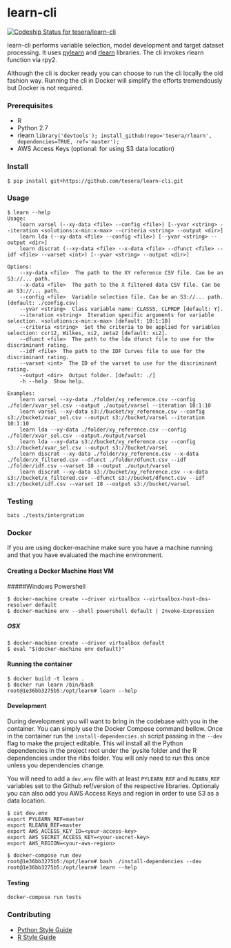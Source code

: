 # learn-cli

[ ![Codeship Status for tesera/learn-cli](https://codeship.com/projects/f2a31230-b7e8-0133-9192-1269d3e58a72/status?branch=master)](https://codeship.com/projects/134949)

learn-cli performs variable selection, model development and target dataset processing. It uses [pylearn](https://github.com/tesera/pylearn) and [rlearn](https://github.com/tesera/rlearn) libraries. The cli invokes rlearn function via rpy2.

Although the cli is docker ready you can choose to run the cli locally the old fashion way. Running the cli in Docker will simplify the efforts tremendously but Docker is not required.

### Prerequisites

* R
* Python 2.7
* rlearn `library('devtools'); install_github(repo='tesera/rlearn', dependencies=TRUE, ref='master');`
* AWS Access Keys (optional: for using S3 data location)

### Install

```console
$ pip install git+https://github.com/tesera/learn-cli.git
```

### Usage
```console
$ learn --help
Usage:
    learn varsel (--xy-data <file> --config <file>) [--yvar <string> --iteration <solutions:x-min:x-max> --criteria <string> --output <dir>]
    learn lda (--xy-data <file> --config <file>) [--yvar <string> --output <dir>]
    learn discrat (--xy-data <file> --x-data <file> --dfunct <file> --idf <file> --varset <int>) [--yvar <string> --output <dir>]

Options:
    --xy-data <file>  The path to the XY reference CSV file. Can be an S3://... path.
    --x-data <file>  The path to the X filtered data CSV file. Can be an S3://... path.
    --config <file>  Variable selection file. Can be an S3://... path. [default: ./config.csv]
    --yvar <string>  Class variable name: CLASS5, CLPRDP [default: Y].
    --iteration <string>  Iteration specific arguments for variable selection. <solutions:x-min:x-max> [default: 10:1:10]
    --criteria <string>  Set the criteria to be applied for variables selection: ccr12, Wilkes, xi2, zeta2 [default: xi2].
    --dfunct <file>  The path to the lda dfunct file to use for the discriminant rating.
    --idf <file>  The path to the IDF Curves file to use for the discriminant rating.
    --varset <int>  The ID of the varset to use for the discriminant rating.
    --output <dir>  Output folder. [default: ./]
    -h --help  Show help.

Examples:
    learn varsel --xy-data ./folder/xy_reference.csv --config ./folder/xvar_sel.csv --output ./output/varsel --iteration 10:1:10
    learn varsel --xy-data s3://bucket/xy_reference.csv --config s3://bucket/xvar_sel.csv --output s3://bucket/varsel --iteration 10:1:10
    learn lda --xy-data ./folder/xy_reference.csv --config ./folder/xvar_sel.csv --output./output/varsel
    learn lda --xy-data s3://bucket/xy_reference.csv --config s3://bucket/xvar_sel.csv --output s3://bucket/varsel
    learn discrat --xy-data ./folder/xy_reference.csv --x-data ./folder/x_filtered.csv --dfunct ./folder/dfunct.csv --idf ./folder/idf.csv --varset 18 --output ./output/varsel
    learn discrat --xy-data s3://bucket/xy_reference.csv --x-data s3://bucket/x_filtered.csv --dfunct s3://bucket/dfunct.csv --idf s3://bucket/idf.csv --varset 18 --output s3://bucket/varsel
```

### Testing

`bats ./tests/intergration`

### Docker

If you are using docker-machine make sure you have a machine running and that you have evaluated the machine environment.

#### Creating a Docker Machine Host VM

#####Windows Powershell
```console
$ docker-machine create --driver virtualbox --virtualbox-host-dns-resolver default
$ docker-machine env --shell powershell default | Invoke-Expression
```

##### OSX
```console
$ docker-machine create --driver virtualbox default
$ eval "$(docker-machine env default)"
```

#### Running the container

```console
$ docker build -t learn .
$ docker run learn /bin/bash
root@1e36bb3275b5:/opt/learn# learn --help
```

#### Development

During development you will want to bring in the codebase with you in the container. You can simply use the Docker Compose command bellow. Once in the container run the `install-dependencies.sh` script passing in the `--dev` flag to make the project editable. This wil install all the Python dependencies in the project root under the `pysite folder and the R dependencies under the rlibs folder. You will only need to run this once unless you dependencies change.

You will need to add a `dev.env` file with at least `PYLEARN_REF` and `RLEARN_REF` variables set to the Github ref/version of the respective libraries. Optionaly you can also add you AWS Access Keys and region in order to use S3 as a data location.

```console
$ cat dev.env
export PYLEARN_REF=master
export RLEARN_REF=master
export AWS_ACCESS_KEY_ID=<your-access-key>
export AWS_SECRET_ACCESS_KEY=<your-secret-key>
export AWS_REGION=<your-aws-region>
```

```console
$ docker-compose run dev
root@1e36bb3275b5:/opt/learn# bash ./install-dependencies --dev
root@1e36bb3275b5:/opt/learn# learn --help
```

#### Testing

`docker-compose run tests`

### Contributing

- [Python Style Guide](https://www.python.org/dev/peps/pep-0008/)
- [R Style Guide](https://google.github.io/styleguide/Rguide.xml)
